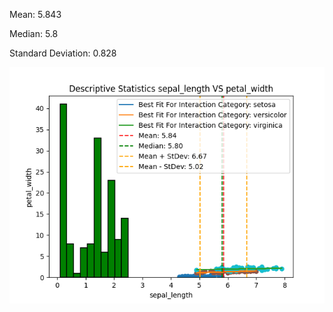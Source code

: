 Mean: 5.843 
 
 
Median: 5.8 
 
 
Standard Deviation: 0.828 
 
 

![Visualization](visualization.png)
